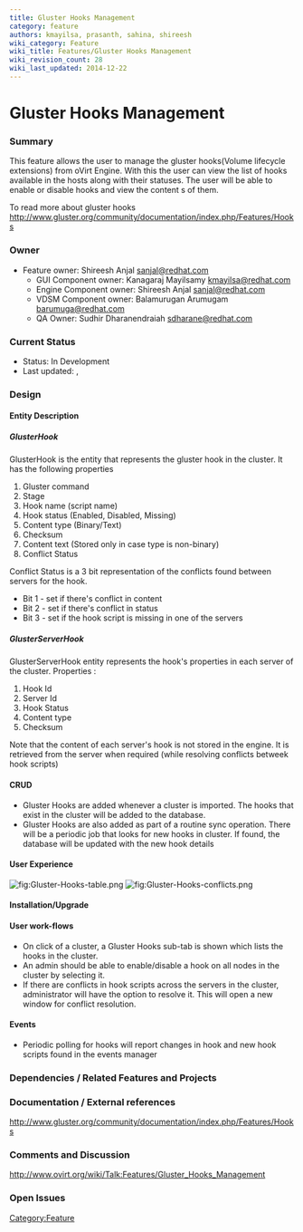 ```yaml
---
title: Gluster Hooks Management
category: feature
authors: kmayilsa, prasanth, sahina, shireesh
wiki_category: Feature
wiki_title: Features/Gluster Hooks Management
wiki_revision_count: 28
wiki_last_updated: 2014-12-22
---
```


# Gluster Hooks Management

### Summary

This feature allows the user to manage the gluster hooks(Volume lifecycle extensions) from oVirt Engine. With this the user can view the list of hooks available in the hosts along with their statuses. The user will be able to enable or disable hooks and view the content s of them.

To read more about gluster hooks <http://www.gluster.org/community/documentation/index.php/Features/Hooks>

### Owner

*   Feature owner: Shireesh Anjal <sanjal@redhat.com>
    -   GUI Component owner: Kanagaraj Mayilsamy <kmayilsa@redhat.com>
    -   Engine Component owner: Shireesh Anjal <sanjal@redhat.com>
    -   VDSM Component owner: Balamurugan Arumugam <barumuga@redhat.com>
    -   QA Owner: Sudhir Dharanendraiah <sdharane@redhat.com>

### Current Status

*   Status: In Development
*   Last updated: ,

### Design

#### Entity Description

##### GlusterHook

GlusterHook is the entity that represents the gluster hook in the cluster. It has the following properties

1.  Gluster command
2.  Stage
3.  Hook name (script name)
4.  Hook status (Enabled, Disabled, Missing)
5.  Content type (Binary/Text)
6.  Checksum
7.  Content text (Stored only in case type is non-binary)
8.  Conflict Status

Conflict Status is a 3 bit representation of the conflicts found between servers for the hook.

*   Bit 1 - set if there's conflict in content
*   Bit 2 - set if there's conflict in status
*   Bit 3 - set if the hook script is missing in one of the servers

##### GlusterServerHook

GlusterServerHook entity represents the hook's properties in each server of the cluster. Properties :

1.  Hook Id
2.  Server Id
3.  Hook Status
4.  Content type
5.  Checksum

Note that the content of each server's hook is not stored in the engine. It is retrieved from the server when required (while resolving conflicts betweek hook scripts)

#### CRUD

*   Gluster Hooks are added whenever a cluster is imported. The hooks that exist in the cluster will be added to the database.
*   Gluster Hooks are also added as part of a routine sync operation. There will be a periodic job that looks for new hooks in cluster. If found, the database will be updated with the new hook details

#### User Experience

![](Gluster-Hooks-table.png "fig:Gluster-Hooks-table.png") ![](Gluster-Hooks-conflicts.png "fig:Gluster-Hooks-conflicts.png")

#### Installation/Upgrade

#### User work-flows

*   On click of a cluster, a Gluster Hooks sub-tab is shown which lists the hooks in the cluster.
*   An admin should be able to enable/disable a hook on all nodes in the cluster by selecting it.
*   If there are conflicts in hook scripts across the servers in the cluster, administrator will have the option to resolve it. This will open a new window for conflict resolution.

#### Events

*   Periodic polling for hooks will report changes in hook and new hook scripts found in the events manager

### Dependencies / Related Features and Projects

### Documentation / External references

<http://www.gluster.org/community/documentation/index.php/Features/Hooks>

### Comments and Discussion

<http://www.ovirt.org/wiki/Talk:Features/Gluster_Hooks_Management>

### Open Issues

<Category:Feature>
